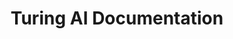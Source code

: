 ---
layout: product
title: Turing AI Documentation
banner-title: Turing AI Reference Documentation
description: Documentation about Turing AI.
product: turing
product-name: Turing AI
---